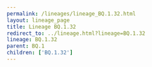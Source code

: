 ```yaml
---
permalink: /lineages/lineage_BQ.1.32.html
layout: lineage_page
title: Lineage BQ.1.32
redirect_to: ../lineage.html?lineage=BQ.1.32
lineage: BQ.1.32
parent: BQ.1
children: ['BQ.1.32']
---
```

